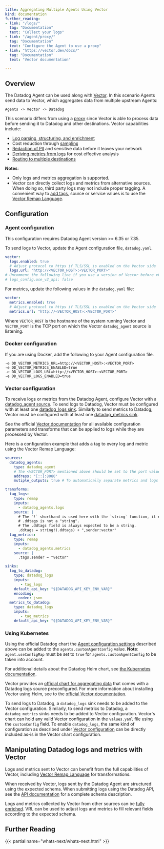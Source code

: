 ```yaml
---
title: Aggregating Multiple Agents Using Vector
kind: documentation
further_reading:
- link: "/logs/"
  tag: "Documentation"
  text: "Collect your logs"
- link: "/agent/proxy/"
  tag: "Documentation"
  text: "Configure the Agent to use a proxy"
- link: "https://vector.dev/docs/"
  tag: "Documentation"
  text: "Vector documentation"

---
```


## Overview

The Datadog Agent can be used along with [Vector][1]. In this scenario Agents send data
to Vector, which aggregates data from multiple upstream Agents:

`Agents -> Vector -> Datadog`

This scenario differs from using a [proxy][2] since Vector is able to process data before sending
it to Datadog and other destinations. Vector capabilities include:

* [Log parsing, structuring, and enrichment][3]
* Cost reduction through [sampling][4]
* [Redaction of PII][5] and sensitive data before it leaves your network
* [Deriving metrics from logs][6] for cost effective analysis
* [Routing to multiple destinations][7]

**Notes**:

- Only logs and metrics aggregation is supported.
- Vector can directly collect logs and metrics from alternative sources. When doing so, third party logs may not include proper tagging. A convenient way to [add tags][8], source or service values is to use the [Vector Remap Language][9].

## Configuration

### Agent configuration

This configuration requires Datadog Agent version >= 6.35 or 7.35.

To send logs to Vector, update the Agent configuration file, `datadog.yaml`.

```yaml
vector:
  logs.enabled: true
  # Adjust protocol to https if TLS/SSL is enabled on the Vector side
  logs.url: "http://<VECTOR_HOST>:<VECTOR_PORT>"
# Uncomment the following line if you use a version of Vector before v0.17.0
# logs_config.use_v2_api: false 
```

For metrics, update the following values in the `datadog.yaml` file:

```yaml
vector:
  metrics.enabled: true
  # Adjust protocol to https if TLS/SSL is enabled on the Vector side
  metrics.url: "http://<VECTOR_HOST>:<VECTOR_PORT>"
```

Where `VECTOR_HOST` is the hostname of the system running Vector and `VECTOR_PORT` is the TCP port on which
the Vector `datadog_agent` source is listening.

### Docker configuration

If you are using Docker, add the following to your Agent configuration file.

```
-e DD_VECTOR_METRICS_URL=http://<VECTOR_HOST>:<VECTOR_PORT>
-e DD_VECTOR_METRICS_ENABLED=true
-e DD_VECTOR_LOGS_URL=http://<VECTOR_HOST>:<VECTOR_PORT>
-e DD_VECTOR_LOGS_ENABLED=true
```

### Vector configuration
To receive logs or metrics from the Datadog Agent, configure Vector with a [datadog_agent source][10]. To send logs to
Datadog, Vector must be configured with at least one [datadog_logs sink][11]. Similarly to send metrics to Datadog,
Vector must be configured with at least one [datadog_metrics sink][12].

See the official [Vector documentation][13] for all available configuration parameters and transforms that can be
applied to logs while they are processed by Vector.

Here is a configuration example that adds a tag to every log and metric using the Vector Remap Language:

```yaml
sources:
  datadog_agents:
    type: datadog_agent
    # The <VECTOR_PORT> mentioned above should be set to the port value used here
    address: "[::]:8080"
    mutiple_outputs: true # To automatically separate metrics and logs

transforms:
  tag_logs:
    type: remap
    inputs:
      - datadog_agents.logs
    source: |
      # The `!` shorthand is used here with the `string` function, it errors if
      # .ddtags is not a "string".
      # The .ddtags field is always expected to be a string.
      .ddtags = string!(.ddtags) + ",sender:vector"
  tag_metrics:
    type: remap
    inputs:
      - datadog_agents.metrics
    source: |
      .tags.sender = "vector"

sinks:
  log_to_datadog:
    type: datadog_logs
    inputs:
       - tag_logs
    default_api_key: "${DATADOG_API_KEY_ENV_VAR}"
    encoding:
      codec: json
  metrics_to_datadog:
    type: datadog_logs
    inputs:
       - tag_metrics
    default_api_key: "${DATADOG_API_KEY_ENV_VAR}"
```

### Using Kubernetes

Using the official Datadog chart the [Agent configuration settings](#agent-configuration) described above can be added
to the `agents.customAgentConfig` value. **Note**: `agent.useConfigMap` must be set to `true`
for `agents.customAgentConfig` to be taken into account.

For additional details about the Datadog Helm chart, see [the Kubernetes documentation][14].

Vector provides an [official chart for aggregating data][15] that comes with a Datadog
logs source preconfigured. For more information about installing Vector using Helm,
see to the [official Vector documentation][16].

To send logs to Datadog, a `datadog_logs` sink needs to be added to the Vector configuration. Similarly, to send metrics
to Datadog, a `datadog_metrics` sinks needs to be added to Vector configuration. Vector's chart can hold any valid Vector
configuration in the `values.yaml` file using the `customConfig` field. To enable `datadog_logs`, the same kind of
configuration as described under [Vector configuration](#vector-configuration) can be directly included as-is in the
Vector chart configuration.

## Manipulating Datadog logs and metrics with Vector

Logs and metrics sent to Vector can benefit from the full capabilities of Vector, including [Vector Remap Language][3]
for transformations.

When received by Vector, logs sent by the Datadog Agent are structured using the expected schema. When submitting logs
using the Datadog API, see the [API documentation][17] for a complete schema description.

Logs and metrics collected by Vector from other sources can be [fully enriched][8]. VRL can be used to adjust logs
and metrics to fill relevant fields according to the expected schema.

## Further Reading

{{< partial name="whats-next/whats-next.html" >}}

[1]: https://vector.dev/
[2]: /agent/proxy
[3]: https://vector.dev/docs/reference/configuration/transforms/remap/
[4]: https://vector.dev/docs/reference/configuration/transforms/sample/
[5]: https://vector.dev/docs/reference/vrl/functions/#redact
[6]: https://vector.dev/docs/reference/configuration/transforms/log_to_metric/
[7]: https://vector.dev/docs/reference/configuration/transforms/route/
[8]: /getting_started/tagging
[9]: https://vector.dev/docs/reference/vrl/
[10]: https://vector.dev/docs/reference/configuration/sources/datadog_agent/
[11]: https://vector.dev/docs/reference/configuration/sinks/datadog_logs/
[12]: https://vector.dev/docs/reference/configuration/sinks/datadog_metrics/
[13]: https://vector.dev/docs/reference/configuration/
[14]: /agent/kubernetes/?tab=helm
[15]: https://github.com/timberio/helm-charts/tree/master/charts/vector-aggregator
[16]: https://vector.dev/docs/setup/installation/package-managers/helm/
[17]: /api/latest/logs/#send-logs
